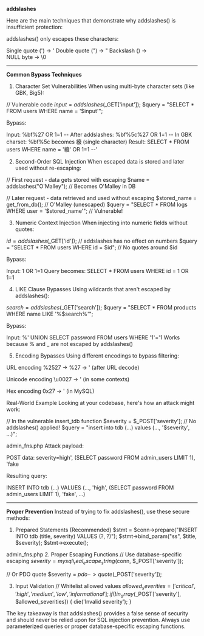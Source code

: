 **addslashes**

Here are the main techniques that demonstrate why addslashes() is insufficient protection:

addslashes() only escapes these characters:

Single quote (') → '
Double quote (") → "
Backslash () → \
NULL byte → \0

----------------------------------------------------
**Common Bypass Techniques**
1. Character Set Vulnerabilities
When using multi-byte character sets (like GBK, Big5):

// Vulnerable code
$input = addslashes($_GET['input']);
$query = "SELECT * FROM users WHERE name = '$input'";

Bypass:

Input: %bf%27 OR 1=1 --
After addslashes: %bf%5c%27 OR 1=1 --
In GBK charset: %bf%5c becomes 縗 (single character)
Result: SELECT * FROM users WHERE name = '縗' OR 1=1 --'

2. Second-Order SQL Injection
When escaped data is stored and later used without re-escaping:

// First request - data gets stored with escaping
$name = addslashes("O\'Malley"); // Becomes O\'Malley in DB

// Later request - data retrieved and used without escaping
$stored_name = get_from_db(); // O'Malley (unescaped)
$query = "SELECT * FROM logs WHERE user = '$stored_name'"; // Vulnerable!

3. Numeric Context Injection
When injecting into numeric fields without quotes:

$id = addslashes($_GET['id']); // addslashes has no effect on numbers
$query = "SELECT * FROM users WHERE id = $id"; // No quotes around $id

Bypass:

Input: 1 OR 1=1
Query becomes: SELECT * FROM users WHERE id = 1 OR 1=1

4. LIKE Clause Bypasses
Using wildcards that aren't escaped by addslashes():

$search = addslashes($_GET['search']);
$query = "SELECT * FROM products WHERE name LIKE '%$search%'";

Bypass:

Input: %' UNION SELECT password FROM users WHERE '1'='1
Works because % and _ are not escaped by addslashes()

5. Encoding Bypasses
Using different encodings to bypass filtering:

URL encoding
%2527 → %27 → ' (after URL decode)

Unicode encoding
\u0027 → ' (in some contexts)

Hex encoding
0x27 → ' (in MySQL)

Real-World Example
Looking at your codebase, here's how an attack might work:

// In the vulnerable insert_tdb function
$severity = $_POST['severity']; // No addslashes() applied!
$query = "insert into tdb (...) values (..., '$severity', ...)";

admin_fns.php
Attack payload:

POST data: severity=high', (SELECT password FROM admin_users LIMIT 1), 'fake

Resulting query:

INSERT INTO tdb (...) VALUES (..., 'high', (SELECT password FROM admin_users LIMIT 1), 'fake', ...)

----------------------------------------------------
**Proper Prevention**
Instead of trying to fix addslashes(), use these secure methods:

1. Prepared Statements (Recommended)
$stmt = $conn->prepare("INSERT INTO tdb (title, severity) VALUES (?, ?)");
$stmt->bind_param("ss", $title, $severity);
$stmt->execute();

admin_fns.php
2. Proper Escaping Functions
// Use database-specific escaping
$severity = mysqli_real_escape_string($conn, $_POST['severity']);

// Or PDO quote
$severity = $pdo->quote($_POST['severity']);

3. Input Validation
// Whitelist allowed values
$allowed_severities = ['critical', 'high', 'medium', 'low', 'informational'];
if (!in_array($_POST['severity'], $allowed_severities)) {
    die('Invalid severity');
}

The key takeaway is that addslashes() provides a false sense of security and should never be relied upon for SQL injection prevention. Always use parameterized queries or proper database-specific escaping functions.
